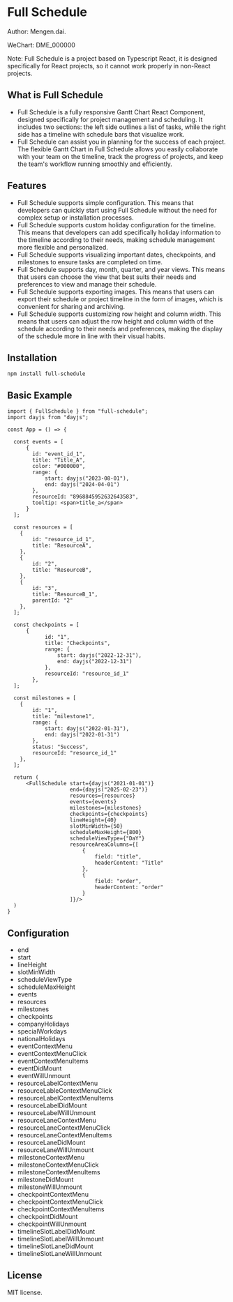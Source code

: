 # Full Schedule

Author: Mengen.dai.

WeChart: DME_000000

Note: Full Schedule is a project based on Typescript React, it is designed specifically for React projects, so it cannot work properly in non-React projects.

## What is Full Schedule

* Full Schedule is a fully responsive Gantt Chart React Component, designed specifically for project management and scheduling. It includes two sections: the left side outlines a list of tasks, while the right side has a timeline with schedule bars that visualize work.
* Full Schedule can assist you in planning for the success of each project. The flexible Gantt Chart in Full Schedule allows you easily collaborate with your team on the timeline, track the progress of projects, and keep the team's workflow running smoothly and efficiently.

## **Features**

* Full Schedule supports simple configuration. This means that developers can quickly start using Full Schedule without the need for complex setup or installation processes.
* Full Schedule supports custom holiday configuration for the timeline. This means that developers can add specifically holiday information to the timeline according to their needs, making schedule management more flexible and personalized.
* Full Schedule supports visualizing important dates, checkpoints, and milestones to ensure tasks are completed on time.
* Full Schedule supports day, month, quarter, and year views. This means that users can choose the view that best suits their needs and preferences to view and manage their schedule.
* Full Schedule supports exporting images. This means that users can export their schedule or project timeline in the form of images, which is convenient for sharing and archiving.
* Full Schedule supports customizing row height and column width. This means that users can adjust the row height and column width of the schedule according to their needs and preferences, making the display of the schedule more in line with their visual habits.

## **Installation**

```shell
npm install full-schedule
```

## **Basic Example**

```tsx
import { FullSchedule } from "full-schedule";
import dayjs from "dayjs";

const App = () => {
  
  const events = [
      {
        id: "event_id_1",
        title: "Title_A",
        color: "#000000",
        range: {
            start: dayjs("2023-08-01"),
            end: dayjs("2024-04-01")
        },
        resourceId: "8968845952632643583",
        tooltip: <span>title_a</span>
      }
  ];
  
  const resources = [
    {
        id: "resource_id_1",
        title: "ResourceA",
    },
    {
        id: "2",
        title: "ResourceB",
    },
    {
        id: "3",
        title: "ResourceB_1",
        parentId: "2"
    },
  ];
  
  const checkpoints = [
      {
            id: "1",
            title: "Checkpoints",
            range: {
                start: dayjs("2022-12-31"),
                end: dayjs("2022-12-31")
            },
            resourceId: "resource_id_1"
        },
  ];
  
  const milestones = [
    {
        id: "1",
        title: "milestone1",
        range: {
            start: dayjs("2022-01-31"),
            end: dayjs("2022-01-31")
        },
        status: "Success",
        resourceId: "resource_id_1"
    },
  ];
  
  return (
      <FullSchedule start={dayjs("2021-01-01")}
                    end={dayjs("2025-02-23")}
                    resources={resources}
                    events={events}
                    milestones={milestones}
                    checkpoints={checkpoints}
                    lineHeight={40}
                    slotMinWidth={50}
                    scheduleMaxHeight={800}
                    scheduleViewType={"DaY"}
                    resourceAreaColumns={[
                        {
                            field: "title",
                            headerContent: "Title"
                        },
                        {
                            field: "order",
                            headerContent: "order"
                        }
                    ]}/>
  )
}
```

## Configuration

* end
* start
* lineHeight
* slotMinWidth
* scheduleViewType
* scheduleMaxHeight
* events
* resources
* milestones
* checkpoints
* companyHolidays
* specialWorkdays
* nationalHolidays
* eventContextMenu
* eventContextMenuClick
* eventContextMenuItems
* eventDidMount
* eventWillUnmount
* resourceLabelContextMenu
* resourceLableContextMenuClick
* resourceLabelContextMenuItems
* resourceLabelDidMount
* resourceLabelWillUnmount
* resourceLaneContextMenu
* resourceLaneContextMenuClick
* resourceLaneContextMenuItems
* resourceLaneDidMount
* resourceLaneWillUnmount
* milestoneContextMenu
* milestoneContextMenuClick
* milestoneContextMenuItems
* milestoneDidMount
* milestoneWillUnmount
* checkpointContextMenu
* checkpointContextMenuClick
* checkpointContextMenuItems
* checkpointDidMount
* checkpointWillUnmount
* timelineSlotLabelDidMount
* timelineSlotLabelWillUnmount
* timelineSlotLaneDidMount
* timelineSlotLaneWillUnmount

## License

MIT license.
